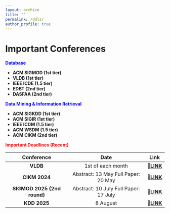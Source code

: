 ```yaml
---
layout: archive
title: ""
permalink: /ddls/
author_profile: true
---
```


Important Conferences
=====
<span style="color:blue">**Database**

- **ACM SIGMOD (1st tier)**
- **VLDB (1st tier)**
- **IEEE ICDE (1.5 tier)**
- **EDBT (2nd tier)**
- **DASFAA (2nd tier)**


<span style="color:blue">**Data Mining & Information Retrieval**

- **ACM SIGKDD (1st tier)**
- **ACM SIGIR (1st tier)**
- **IEEE ICDM (1.5 tier)**
- **ACM WSDM (1.5 tier)**
- **ACM CIKM (2nd tier)**


<span style="color:red">**Important Deadlines (Recent)**

|         Conference         |                   Date                   | Link |
|:----------------------:|:------------------------------------:|:----:|
|            **VLDB**            |             1st of each month            |🔗[**LINK**](https://vldb.org/2024/)      |
|          **CIKM 2024**         | Abstract: 13 May Full Paper: 20 May   |🔗[**LINK**](https://cikm2024.org/call-for-papers/)      |
| **SIGMOD 2025 (2nd round)** | Abstract: 10 July Full Paper: 17 July |🔗[**LINK**](https://2025.sigmod.org/calls_papers_important_dates.shtml)      |
|          **KDD 2025**          |                 8 August                 |🔗[**LINK**](https://kdd2024.kdd.org/)      |